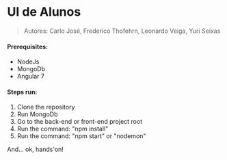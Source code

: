 # UI de Alunos
> Autores: Carlo José, Frederico Thofehrn, Leonardo Veiga, Yuri Seixas 

<h4>Prerequisites:</h4>

* NodeJs  
* MongoDb
* Angular 7

<h4>Steps run:</h4>

1. Clone the repository
2. Run MongoDb
3. Go to the back-end or front-end project root
4. Run the command: "npm install"
5. Run the command: "npm start" or "nodemon"

And... ok, hands'on!
